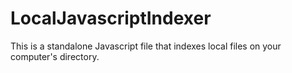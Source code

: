 # LocalJavascriptIndexer
This is a standalone Javascript file that indexes local files on your computer's directory.
